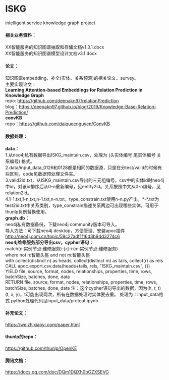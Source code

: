 # ISKG
intelligent service knowledge graph project

#### 相关业务资料：
XX智能服务的知识图谱抽取和存储文档v1.3.1.docx  
XX智能服务的知识图谱模型设计文档v3.1.docx

#### 论文： 
知识图谱embedding，补全(实体、关系预测)的相关论文、survey。   
主要实现论文：   
**Learning Attention-based Embeddings for Relation Prediction in Knowledge Graph**   
repo: https://github.com/deepakn97/relationPrediction   
blog：https://deepakn97.github.io/blog/2019/Knowledge-Base-Relation-Prediction/   
**convKB**   
repo：https://github.com/daiquocnguyen/ConvKB


#### 数据处理：   
**data：**  
1.从neo4j私有数据导出ISKG_maintain.csv，处理为 (头实体编号 尾实体编号 关系编号) 格式。  
2.data/input_data_0126和0128都是相同的数据源，只是在分test/valid的时候有些区别，code见数据预处理文件夹。  
3.valid2id.txt，从ISKG_maintain.csv导出的三元组编号，csv中的实体id时neo4j中id，对该id排序后从0-n重新编号，见entity2id。关系按照中文从0-n编号，见relation2id。  
4.1-1.txt,1-n.txt,n-1.txt,n-n.txt，type_constrain.txt使用n-n.py产出，\*-\*.txt为test2id.txt中关系类别，type_constrain描述关系两边可出现哪些实体，可用于thunlp负例替换使用。  
**graph.db：**   
neo4j私有数据备份，下载neo4j community版本可导入。   
导入方法：可下载neo4j desktop，方便管理、安装apoc插件 http://neo4j.com.cn/topic/59c27adf1f16d3b94d3274c6    
**neo4j维修服务部分导出csv，cypher语句：**  
match(n:实例节点:维修服务)-[r]->(m:实例节点:维修服务)   
where not n:智能头盔 and not m:智能头盔   
with collect(distinct n) as heads, collect(distinct m) as tails, collect(r) as rels   
CALL apoc.export.csv.data(heads+tails, rels, "ISKG_maintain.csv", {})   
YIELD file, source, format, nodes, relationships, properties, time, rows, batchSize, batches, done, data   
RETURN file, source, format, nodes, relationships, properties, time, rows, batchSize, batches, done, data 注：这个cypher语句导出的数据，因为(h, r, t) (t, x, y)，t可能出现两次，所有在数据处理时实体要去重。 处理为：input_data格式 python处理代码见input_data/preteat.ipynb

#### 补充论文：   
https://weizhixiaoyi.com/paper.html

#### thunlp的repo：  
https://github.com/thunlp/OpenKE

#### 腾讯文档：  
https://docs.qq.com/doc/DQm1DQXh0bGZXSEVG